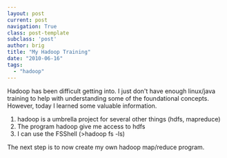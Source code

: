 ```yaml
---
layout: post
current: post
navigation: True
class: post-template
subclass: 'post'
author: brig
title: "My Hadoop Training"
date: "2010-06-16"
tags:
  - "hadoop"
---
```


Hadoop has been difficult getting into. I just don't have enough linux/java training to help with understanding some of the foundational concepts. However, today I learned some valuable information.

1. hadoop is a umbrella project for several other things (hdfs, mapreduce)
2. The program hadoop give me access to hdfs
3. I can use the FSShell (>hadoop fs -ls)

The next step is to now create my own hadoop map/reduce program.
